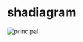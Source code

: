 # shadiagram
![principal](https://user-images.githubusercontent.com/38700066/80266984-72da9280-8664-11ea-9b3b-5be327c2f3b9.jpeg)
